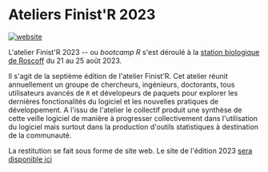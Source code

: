 # Ateliers Finist'R 2023

[![website](https://github.com/StateOfTheR/finistR2023/workflows/website/badge.svg)](https://stateofther.github.io/finistR2023/)


L'atelier Finist'R 2023 -- ou *bootcamp R* s'est déroulé à la [station biologique de Roscoff](http://www.sb-roscoff.fr/) du 21 au 25 août 2023.

Il s'agit de la septième édition de l'atelier Finist'R. Cet atelier réunit annuellement un groupe de chercheurs, ingénieurs, doctorants, tous utilisateurs avancés de `R` et dévelopeurs de paquets pour explorer les dernières fonctionalités du logiciel et les nouvelles pratiques de développement. A l'issu de l'atelier le collectif produit une synthèse de cette veille logiciel de manière à progresser collectivement dans l'utilisation du logiciel mais surtout dans la production d'outils statistiques à destination de la communauté.

La restitution se fait sous forme de site web. Le site de l'édition 2023 [sera disponible ici](https://stateofther.github.io/finistR2023/)
